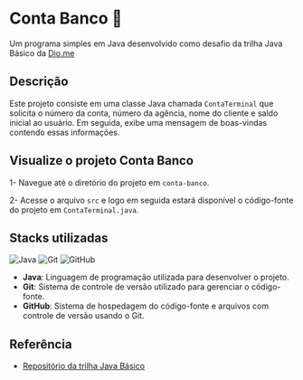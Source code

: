 # Conta Banco 🏦

Um programa simples em Java desenvolvido como desafio da trilha Java Básico da [Dio.me](https://www.dio.me/) 

## Descrição

Este projeto consiste em uma classe Java chamada `ContaTerminal` que solicita o número da conta, número da agência, nome do cliente e saldo inicial ao usuário. Em seguida, exibe uma mensagem de boas-vindas contendo essas informações.

## Visualize o projeto Conta Banco 

1- Navegue até o diretório do projeto em `conta-banco`.

2- Acesse o arquivo `src` e logo em seguida estará disponível o código-fonte do projeto em `ContaTerminal.java`.

## Stacks utilizadas

 ![Java](https://img.shields.io/badge/java-%23ED8B00.svg?style=for-the-badge&logo=openjdk&logoColor=white) 
 ![Git](https://img.shields.io/badge/git-%23F05033.svg?style=for-the-badge&logo=git&logoColor=white) 
 ![GitHub](https://img.shields.io/badge/github-%23121011.svg?style=for-the-badge&logo=github&logoColor=white) 

- **Java**: Linguagem de programação utilizada para desenvolver o projeto.
- **Git**: Sistema de controle de versão utilizado para gerenciar o código-fonte.
- **GitHub**: Sistema de hospedagem do código-fonte e arquivos com controle de versão usando o Git.

## Referência

 - [Repositório da trilha Java Básico](https://github.com/digitalinnovationone/trilha-java-basico)
